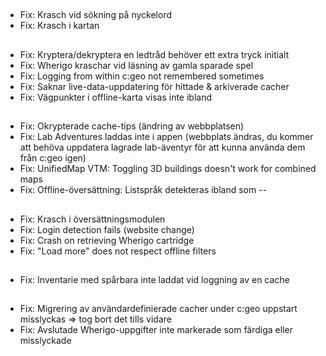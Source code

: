 ##
- Fix: Krasch vid sökning på nyckelord
- Fix: Krasch i kartan

##
- Fix: Kryptera/dekryptera en ledtråd behöver ett extra tryck initialt
- Fix: Wherigo kraschar vid läsning av gamla sparade spel
- Fix: Logging from within c:geo not remembered sometimes
- Fix: Saknar live-data-uppdatering för hittade & arkiverade cacher
- Fix: Vägpunkter i offline-karta visas inte ibland

##
- Fix: Okrypterade cache-tips (ändring av webbplatsen)
- Fix: Lab Adventures laddas inte i appen (webbplats ändras, du kommer att behöva uppdatera lagrade lab-äventyr för att kunna använda dem från c:geo igen)
- Fix: UnifiedMap VTM: Toggling 3D buildings doesn't work for combined maps
- Fix: Offline-översättning: Listspråk detekteras ibland som --

##
- Fix: Krasch i översättningsmodulen
- Fix: Login detection fails (website change)
- Fix: Crash on retrieving Wherigo cartridge
- Fix: "Load more" does not respect offline filters

##
- Fix: Inventarie med spårbara inte laddat vid loggning av en cache

##
- Fix: Migrering av användardefinierade cacher under c:geo uppstart misslyckas => tog bort det tills vidare
- Fix: Avslutade Wherigo-uppgifter inte markerade som färdiga eller misslyckade








